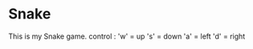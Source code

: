 # Snake
This is my Snake game.
control : 'w' = up
          's' = down
          'a' = left
          'd' = right
